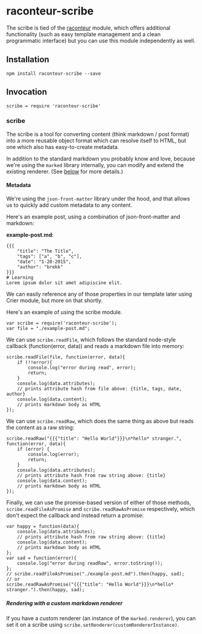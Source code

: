 # raconteur-scribe

The scribe is tied of the [raconteur][] module, which offers additional functionality (such as easy template management and a clean programmatic interface) but you can use this module independently as well.

[raconteur]: https://www.npmjs.com/package/raconteur "The raconteur module"

## Installation

    npm install raconteur-scribe --save

## Invocation

    scribe = require 'raconteur-scribe'

### scribe

The scribe is a tool for converting content (think markdown / post format) into a more reusable object format which can resolve itself to HTML, but one which also has easy-to-create metadata.

In addition to the standard markdown you probably know and love, because we're using the `marked` library internally, you can modify and extend the existing renderer. (See [below][custom-renderer] for more details.)

[custom-renderer]: #custom-renderer "Rendering with a custom markdown renderer"

#### Metadata

We're using the `json-front-matter` library under the hood, and that allows us to quickly add custom metadata to any content.

Here's an example post, using a combination of json-front-matter and markdown:

**example-post.md**:

    {{{
        "title": "The Title",
        "tags": ["a", "b", "c"],
        "date": "1-20-2015",
        "author": "brekk"
    }}}
    # Learning 
    Lorem ipsum dolor sit amet adipiscine elit.

We can easily reference any of those properties in our template later using Crier module, but more on that shortly.

Here's an example of using the scribe module.

    var scribe = require('raconteur-scribe');
    var file = "./example-post.md";

We can use `scribe.readFile`, which follows the standard node-style callback (function(error, data)) and reads a markdown file into memory:

    scribe.readFile(file, function(error, data){
        if (!!error){
            console.log("error during read", error);
            return;
        }
        console.log(data.attributes);
        // prints attribute hash from file above: {title, tags, date, author}
        console.log(data.content);
        // prints markdown body as HTML
    });

We can use `scribe.readRaw`, which does the same thing as above but reads the content as a raw string:

    scribe.readRaw("{{{"title": "Hello World"}}}\n*hello* stranger.", function(error, data){
        if (error) {
            console.log(error);
            return;
        }
        console.log(data.attributes);
        // prints attribute hash from raw string above: {title}
        console.log(data.content);
        // prints markdown body as HTML
    });

Finally, we can use the promise-based version of either of those methods, `scribe.readFileAsPromise` and `scribe.readRawAsPromise` respectively, which don't expect the callback and instead return a promise:

    var happy = function(data){
        console.log(data.attributes);
        // prints attribute hash from raw string above: {title}
        console.log(data.content);
        // prints markdown body as HTML
    };
    var sad = function(error){
        console.log("error during readRaw", error.toString());
    };
    // scribe.readFileAsPromise("./example-post.md").then(happy, sad);
    // or
    scribe.readRawAsPromise("{{{"title": "Hello World"}}}\n*hello* stranger.").then(happy, sad);

##### Rendering with a custom markdown renderer

If you have a custom renderer (an instance of the `marked.renderer`), you can set it on a scribe using `scribe.setRenderer(customRendererInstance)`.